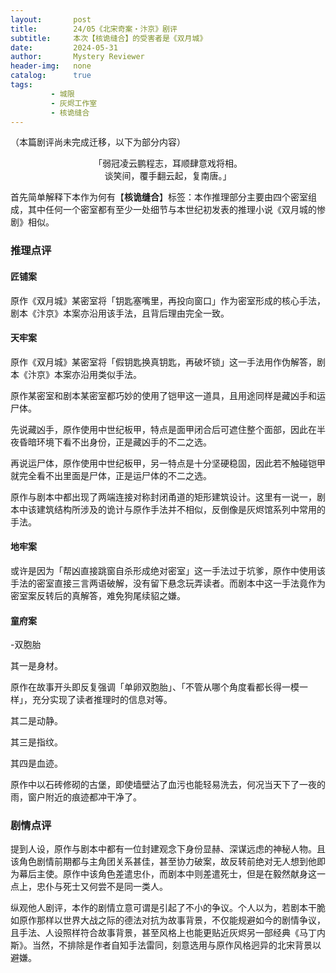 ```yaml
---
layout:       post
title:        24/05《北宋奇案・汴京》剧评
subtitle:     本次【核诡缝合】的受害者是《双月城》
date:         2024-05-31
author:       Mystery Reviewer
header-img:   none
catalog:      true
tags:
         - 城限
         - 灰烬工作室
         - 核诡缝合
---
```

（本篇剧评尚未完成迁移，以下为部分内容）

<p style="text-align:center">「弱冠凌云鹏程志，耳顺肆意戏将相。<br>谈笑间，覆手翻云起，复南唐。」<br></p>

首先简单解释下本作为何有【**核诡缝合**】标签：本作推理部分主要由四个密室组成，其中任何一个密室都有至少一处细节与本世纪初发表的推理小说《双月城的惨剧》相似。

### 推理点评

#### 匠铺案

原作《双月城》某密室将「钥匙塞嘴里，再投向窗口」作为密室形成的核心手法，剧本《汴京》本案亦沿用该手法，且背后理由完全一致。

#### 天牢案

原作《双月城》某密室将「假钥匙换真钥匙，再破坏锁」这一手法用作伪解答，剧本《汴京》本案亦沿用类似手法。

原作某密室和剧本某密室都巧妙的使用了铠甲这一道具，且用途同样是藏凶手和运尸体。

先说藏凶手，原作使用中世纪板甲，特点是面甲闭合后可遮住整个面部，因此在半夜昏暗环境下看不出身份，正是藏凶手的不二之选。

再说运尸体，原作使用中世纪板甲，另一特点是十分坚硬稳固，因此若不触碰铠甲就完全看不出里面是尸体，正是运尸体的不二之选。

原作与剧本中都出现了两端连接对称封闭甬道的矩形建筑设计。这里有一说一，剧本中该建筑结构所涉及的诡计与原作手法并不相似，反倒像是灰烬馆系列中常用的手法。

#### 地牢案

或许是因为「帮凶直接跳窗自杀形成绝对密室」这一手法过于坑爹，原作中使用该手法的密室直接三言两语破解，没有留下悬念玩弄读者。而剧本中这一手法竟作为密室案反转后的真解答，难免狗尾续貂之嫌。

#### 童府案

-双胞胎

其一是身材。

原作在故事开头即反复强调「单卵双胞胎」、「不管从哪个角度看都长得一模一样」，充分实现了读者推理时的信息对等。

其二是动静。

其三是指纹。

其四是血迹。

原作中以石砖修砌的古堡，即使墙壁沾了血污也能轻易洗去，何况当天下了一夜的雨，窗户附近的痕迹都冲干净了。

### 剧情点评

提到人设，原作与剧本中都有一位封建观念下身份显赫、深谋远虑的神秘人物。且该角色剧情前期都与主角团关系甚佳，甚至协力破案，故反转前绝对无人想到他即为幕后主使。原作中该角色差遣忠仆，而剧本中则差遣死士，但是在毅然献身这一点上，忠仆与死士又何尝不是同一类人。

纵观他人剧评，本作的剧情立意可谓是引起了不小的争议。个人以为，若剧本干脆如原作那样以世界大战之际的德法对抗为故事背景，不仅能规避如今的剧情争议，且手法、人设照样符合故事背景，甚至风格上也能更贴近灰烬另一部经典《马丁内斯》。当然，不排除是作者自知手法雷同，刻意选用与原作风格迥异的北宋背景以避嫌。

